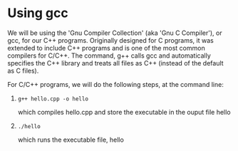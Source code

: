 # Using gcc
We will be using the 'Gnu Compiler Collection' (aka 'Gnu C Compiler'), or gcc, for our C++ programs. Originally designed for C programs, it was extended to include C++ programs and is one of the most common compilers for C/C++. The command, g++ calls gcc and automatically specifies the C++ library and treats all files as C++ (instead of the default as C files).

For C/C++ programs, we will do the following steps, at the command line:

1. ```
   g++ hello.cpp -o hello
   ```
    which compiles hello.cpp and store the executable in the ouput file hello

2.  ```
    ./hello
    ```
    which runs the executable file, hello